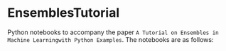 # EnsemblesTutorial
Python notebooks to accompany the paper `A Tutorial on Ensembles in Machine Learningwith Python Examples`.
The notebooks are as follows:
